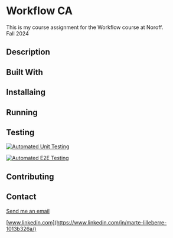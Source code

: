 # Workflow CA

This is my course assignment for the Workflow course at Noroff.<br>
Fall 2024

## Description

## Built With

## Installaing

## Running

## Testing

[![Automated Unit Testing](https://github.com/Berrinj/social-media-client/actions/workflows/unit-test.yml/badge.svg?branch=workflow)](https://github.com/Berrinj/social-media-client/actions/workflows/unit-test.yml)

[![Automated E2E Testing](https://github.com/Berrinj/social-media-client/actions/workflows/e2e-test.yml/badge.svg?branch=workflow)](https://github.com/Berrinj/social-media-client/actions/workflows/e2e-test.yml)

## Contributing

## Contact

[Send me an email](mailto:berremarte@gmail.com)

[www.linkedin.com](https://www.linkedin.com/in/marte-lilleberre-1013b326a/)
